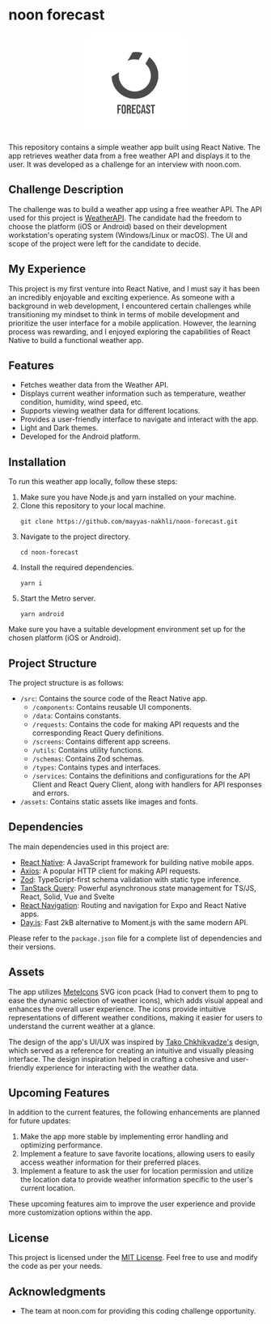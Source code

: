 # noon forecast
<p align="center">
<img src="./assets/adaptive-icon.png" alt="noon forecast logo" width="200" height="200" />
</p>

This repository contains a simple weather app built using React Native. The app retrieves weather data from a free weather API and displays it to the user. It was developed as a challenge for an interview with noon.com.

## Challenge Description

The challenge was to build a weather app using a free weather API. The API used for this project is [WeatherAPI](https://www.weatherapi.com/my/). The candidate had the freedom to choose the platform (iOS or Android) based on their development workstation's operating system (Windows/Linux or macOS). The UI and scope of the project were left for the candidate to decide.

## My Experience

This project is my first venture into React Native, and I must say it has been an incredibly enjoyable and exciting experience. As someone with a background in web development, I encountered certain challenges while transitioning my mindset to think in terms of mobile development and prioritize the user interface for a mobile application. However, the learning process was rewarding, and I enjoyed exploring the capabilities of React Native to build a functional weather app.

## Features

- Fetches weather data from the Weather API.
- Displays current weather information such as temperature, weather condition, humidity, wind speed, etc.
- Supports viewing weather data for different locations.
- Provides a user-friendly interface to navigate and interact with the app.
- Light and Dark themes.
- Developed for the Android platform.

## Installation

To run this weather app locally, follow these steps:

1. Make sure you have Node.js and yarn installed on your machine.
2. Clone this repository to your local machine.
   ```
   git clone https://github.com/mayyas-nakhli/noon-forecast.git
   ```
3. Navigate to the project directory.
   ```
   cd noon-forecast
   ```
4. Install the required dependencies.
   ```
   yarn i
   ```
5. Start the Metro server.
   ```
   yarn android
   ```

Make sure you have a suitable development environment set up for the chosen platform (iOS or Android).

## Project Structure

The project structure is as follows:

- `/src`: Contains the source code of the React Native app.
  - `/components`: Contains reusable UI components.
  - `/data`: Contains constants.
  - `/requests`: Contains the code for making API requests and the corresponding React Query definitions.
  - `/screens`: Contains different app screens.
  - `/utils`: Contains utility functions.
  - `/schemas`: Contains Zod schemas.
  - `/types`: Contains types and interfaces.
  - `/services`: Contains the definitions and configurations for the API Client and React Query Client, along with handlers for API responses and errors.
- `/assets`: Contains static assets like images and fonts.

## Dependencies

The main dependencies used in this project are:

- [React Native](https://reactnative.dev): A JavaScript framework for building native mobile apps.
- [Axios](https://axios-http.com): A popular HTTP client for making API requests.
- [Zod](https://zod.dev/): TypeScript-first schema validation with static type inference.
- [TanStack Query](https://tanstack.com/query/latest/): Powerful asynchronous state management for TS/JS, React, Solid, Vue and Svelte
- [React Navigation](https://reactnavigation.org/): Routing and navigation for Expo and React Native apps.
- [Day.js](https://day.js.org/): Fast 2kB alternative to Moment.js with the same modern API.

Please refer to the `package.json` file for a complete list of dependencies and their versions.

## Assets

The app utilizes [MeteIcons](https://bas.dev/work/meteocons) SVG icon pcack (Had to convert them to png to ease the dynamic selection of weather icons), which adds visual appeal and enhances the overall user experience. The icons provide intuitive representations of different weather conditions, making it easier for users to understand the current weather at a glance.

The design of the app's UI/UX was inspired by [Tako Chkhikvadze's](https://dribbble.com/shots/18911229-weather-app) design, which served as a reference for creating an intuitive and visually pleasing interface. The design inspiration helped in crafting a cohesive and user-friendly experience for interacting with the weather data.

## Upcoming Features

In addition to the current features, the following enhancements are planned for future updates:

1. Make the app more stable by implementing error handling and optimizing performance.
2. Implement a feature to save favorite locations, allowing users to easily access weather information for their preferred places.
3. Implement a feature to ask the user for location permission and utilize the location data to provide weather information specific to the user's current location.

These upcoming features aim to improve the user experience and provide more customization options within the app.


## License

This project is licensed under the [MIT License](LICENSE). Feel free to use and modify the code as per your needs.

## Acknowledgments

- The team at noon.com for providing this coding challenge opportunity.
